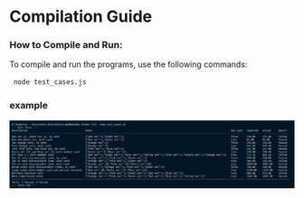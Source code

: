 # Compilation Guide

### How to Compile and Run:
To compile and run the programs, use the following commands:
 ```cmd
  node test_cases.js
 ```
### example
![My Image](result.png)
